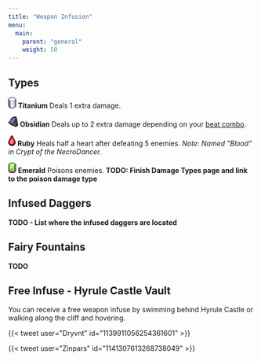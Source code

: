 ```yaml
---
title: "Weapon Infusion"
menu:
  main:
    parent: "general"
    weight: 50
---
```


## Types

![](/img/items/infusion-titanium.png) **Titanium**
Deals 1 extra damage.

![](/img/items/infusion-obsidian.png) **Obsidian**
Deals up to 2 extra damage depending on your [beat combo](/general/coin-multiplier/).

![](/img/items/infusion-ruby.png) **Ruby**
Heals half a heart after defeating 5 enemies.
_Note: Named "Blood" in Crypt of the NecroDancer._

![](/img/items/infusion-emerald.png) **Emerald**
Poisons enemies.
**TODO: Finish Damage Types page and link to the poison damage type**

## Infused Daggers

**TODO - List where the infused daggers are located**

## Fairy Fountains

**TODO**

## Free Infuse - Hyrule Castle Vault

You can receive a free weapon infuse by swimming behind Hyrule Castle or walking along the cliff and hovering.

{{< tweet user="Dryvnt" id="1139911056254361601" >}}

{{< tweet user="Zinpars" id="1141307613268738049" >}}
